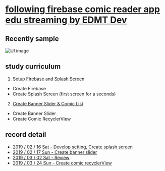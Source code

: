 # [following firebase comic reader app edu streaming by EDMT Dev](https://www.youtube.com/channel/UCllewj2bGdqB8U9Ld15INAg)
## Recently sample
![UI image]()
## study curriculum
1. [Setup Firebase and Splash Screen](https://youtu.be/7C5jl2CyzBw)
 * Create Firebase
 * Create Splash Screen (first screen for a seconds)
2. [Create Banner Slider & Comic List](https://youtu.be/VwQNsLxcUvo)
 * Create Banner Slider
 * Create Comic RecyclerView
## record detail
* [2019 / 02 / 16 Sat - Develop setting, Create splash screen](https://github.com/pby2017/study-firebase-comic-reader-app/blob/master/README_detail/20190216Sat.md)
* [2019 / 02 / 17 Sun - Create banner slider](https://github.com/pby2017/study-firebase-comic-reader-app/blob/master/README_detail/20190217Sun.md)
* [2019 / 03 / 02 Sat - Review](https://github.com/pby2017/study-firebase-comic-reader-app/blob/master/README_detail/20190302Sat.md)
* [2019 / 03 / 24 Sun - Create comic recyclerView](https://github.com/pby2017/study-firebase-comic-reader-app/blob/master/README_detail/20190324Sun.md)
